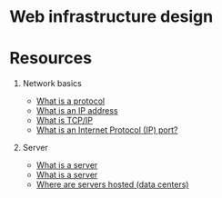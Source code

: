 # Web infrastructure design

# Resources
1. Network basics
	* [What is a protocol](https://www.techtarget.com/searchnetworking/definition/protocol)
	* [What is an IP address](https://computer.howstuffworks.com/internet/basics/what-is-an-ip-address.htm)
	* [What is TCP/IP](https://www.avast.com/c-what-is-tcp-ip#)
	* [What is an Internet Protocol (IP) port?](https://www.lifewire.com/port-numbers-on-computer-networks-817939)

2. Server
	* [What is a server](https://en.wikipedia.org/wiki/Server_(computing))
	* [What is a server](https://www.youtube.com/watch?v=B1ANfsDyjeA)
	* [Where are servers hosted (data centers)](https://www.youtube.com/watch?v=iuqXFC_qIvA&t=33s)


